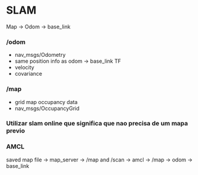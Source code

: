 # SLAM

Map -> Odom -> base_link

### /odom
* nav_msgs/Odometry
* same position info as odom -> base_link TF
* velocity
* covariance

### /map
* grid map occupancy data
* nav_msgs/OccupancyGrid

### Utilizar slam online que significa que nao precisa de um mapa previo

### AMCL
saved map file -> map_server -> /map and /scan -> amcl -> /map -> odom -> base_link   